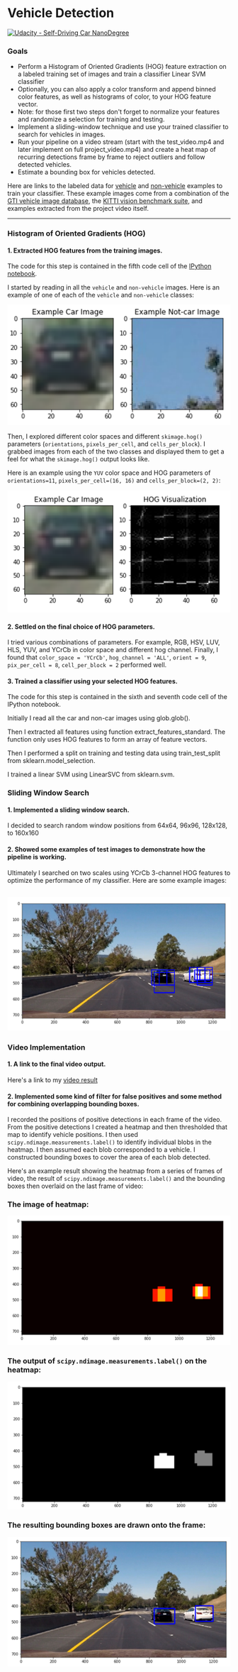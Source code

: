 # Vehicle Detection
[![Udacity - Self-Driving Car NanoDegree](https://s3.amazonaws.com/udacity-sdc/github/shield-carnd.svg)](http://www.udacity.com/drive)

### Goals

* Perform a Histogram of Oriented Gradients (HOG) feature extraction on a labeled training set of images and train a classifier Linear SVM classifier
* Optionally, you can also apply a color transform and append binned color features, as well as histograms of color, to your HOG feature vector. 
* Note: for those first two steps don't forget to normalize your features and randomize a selection for training and testing.
* Implement a sliding-window technique and use your trained classifier to search for vehicles in images.
* Run your pipeline on a video stream (start with the test_video.mp4 and later implement on full project_video.mp4) and create a heat map of recurring detections frame by frame to reject outliers and follow detected vehicles.
* Estimate a bounding box for vehicles detected.

Here are links to the labeled data for [vehicle](https://s3.amazonaws.com/udacity-sdc/Vehicle_Tracking/vehicles.zip) and [non-vehicle](https://s3.amazonaws.com/udacity-sdc/Vehicle_Tracking/non-vehicles.zip) examples to train your classifier.  These example images come from a combination of the [GTI vehicle image database](http://www.gti.ssr.upm.es/data/Vehicle_database.html), the [KITTI vision benchmark suite](http://www.cvlibs.net/datasets/kitti/), and examples extracted from the project video itself.

[//]: # (Image References)
[image1]: ./output_images/01.png 'Car and Not-car'
[image2]: ./output_images/02.png 'HOG Visualization'
[image4]: ./output_images/04.png 'Sliding Window'
[image5]: ./output_images/05.png 'bboxes_and_heat'
[image6]: ./output_images/06.png 'labels_map'
[image7]: ./output_images/07.png 'output_bboxes'
[video1]: ./project_video_output.mp4
  
---

### Histogram of Oriented Gradients (HOG)

#### 1. Extracted HOG features from the training images.

The code for this step is contained in the fifth code cell of the [IPython notebook](./Vehicle-Detection.ipynb).  

I started by reading in all the `vehicle` and `non-vehicle` images.  Here is an example of one of each of the `vehicle` and `non-vehicle` classes:

![alt text][image1]

Then, I explored different color spaces and different `skimage.hog()` parameters (`orientations`, `pixels_per_cell`, and `cells_per_block`).  I grabbed images from each of the two classes and displayed them to get a feel for what the `skimage.hog()` output looks like.

Here is an example using the `YUV` color space and HOG parameters of `orientations=11`, `pixels_per_cell=(16, 16)` and `cells_per_block=(2, 2)`:


![alt text][image2]

#### 2. Settled on the final choice of HOG parameters.
 
I tried various combinations of parameters. For example, RGB, HSV, LUV, HLS, YUV, and YCrCb in color space and different hog channel. Finally, I found that `color_space = 'YCrCb'`, `hog_channel = 'ALL'`, `orient = 9`, `pix_per_cell = 8`, `cell_per_block = 2` performed well.

#### 3. Trained a classifier using your selected HOG features.

The code for this step is contained in the sixth and seventh code cell of the IPython notebook.  

Initially I read all the car and non-car images using glob.glob().

Then I extracted all features using function extract_features_standard. The function only uses HOG features to form an array of feature vectors.

Then I performed a split on training and testing data using train_test_split from sklearn.model_selection.

I trained a linear SVM using LinearSVC from sklearn.svm.

### Sliding Window Search

#### 1. Implemented a sliding window search.

I decided to search random window positions from 64x64, 96x96, 128x128, to 160x160

#### 2. Showed some examples of test images to demonstrate how the pipeline is working. 

Ultimately I searched on two scales using YCrCb 3-channel HOG features to optimize the performance of my classifier. Here are some example images:

![alt text][image4]
---

### Video Implementation

#### 1. A link to the final video output.

Here's a link to my [video result](./project_video_output.mp4)


#### 2. Implemented some kind of filter for false positives and some method for combining overlapping bounding boxes.

I recorded the positions of positive detections in each frame of the video. From the positive detections I created a heatmap and then thresholded that map to identify vehicle positions.  I then used `scipy.ndimage.measurements.label()` to identify individual blobs in the heatmap.  I then assumed each blob corresponded to a vehicle.  I constructed bounding boxes to cover the area of each blob detected.  

Here's an example result showing the heatmap from a series of frames of video, the result of `scipy.ndimage.measurements.label()` and the bounding boxes then overlaid on the last frame of video:

### The image of heatmap:

![alt text][image5]

### The output of `scipy.ndimage.measurements.label()` on the heatmap:
![alt text][image6]

### The resulting bounding boxes are drawn onto the frame:
![alt text][image7]
